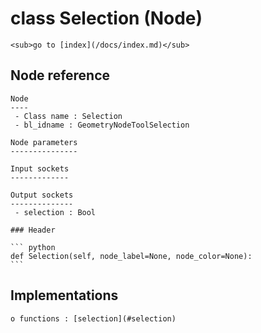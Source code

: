 # class Selection (Node)

    <sub>go to [index](/docs/index.md)</sub>
    
## Node reference

    Node
    ----
     - Class name : Selection
     - bl_idname : GeometryNodeToolSelection
    
    Node parameters
    ---------------
    
    Input sockets
    -------------
    
    Output sockets
    --------------
     - selection : Bool
    
    ### Header

    ``` python
    def Selection(self, node_label=None, node_color=None):
    ```
    
## Implementations

    o functions : [selection](#selection)
    
    